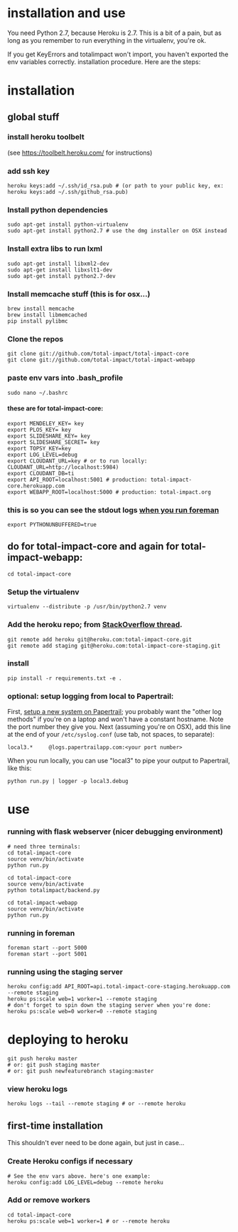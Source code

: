 installation and use
==================

You need Python 2.7, because Heroku is 2.7. This is a bit of a pain, but as long as you remember to run everything in the virtualenv, you're ok.

If you get KeyErrors and totalimpact won't import, you haven't exported the env variables correctly.
installation procedure. Here are the steps:

installation
============

## global stuff

### install heroku toolbelt 

(see https://toolbelt.heroku.com/ for instructions)

### add ssh key

    heroku keys:add ~/.ssh/id_rsa.pub # (or path to your public key, ex: heroku keys:add ~/.ssh/github_rsa.pub)

### Install python dependencies

    sudo apt-get install python-virtualenv
    sudo apt-get install python2.7 # use the dmg installer on OSX instead

### Install extra libs to run lxml

    sudo apt-get install libxml2-dev
    sudo apt-get install libxslt1-dev 
    sudo apt-get install python2.7-dev

### Install memcache stuff (this is for osx...)
    brew install memcache
    brew install libmemcached
    pip install pylibmc

### Clone the repos

    git clone git://github.com/total-impact/total-impact-core
    git clone git://github.com/total-impact/total-impact-webapp

### paste env vars into .bash_profile 

    sudo nano ~/.bashrc

#### these are for total-impact-core:

    export MENDELEY_KEY= key
    export PLOS_KEY= key
    export SLIDESHARE_KEY= key
    export SLIDESHARE_SECRET= key
    export TOPSY_KEY=key
    export LOG_LEVEL=debug
    export CLOUDANT_URL=key # or to run locally: CLOUDANT_URL=http://localhost:5984)
    export CLOUDANT_DB=ti
    export API_ROOT=localhost:5001 # production: total-impact-core.herokuapp.com
    export WEBAPP_ROOT=localhost:5000 # production: total-impact.org

### this is so you can see the stdout logs [when you run foreman](http://www.google.com/url?q=https%3A%2F%2Fgithub.com%2Fddollar%2Fforeman%2Fwiki%2FMissing-Output&sa=D&sntz=1&usg=AFQjCNELDU4lGGgu4FqSSvMYWr_3tiFegg)

    export PYTHONUNBUFFERED=true

## do for total-impact-core and again for total-impact-webapp:

    cd total-impact-core

### Setup the virtualenv

    virtualenv --distribute -p /usr/bin/python2.7 venv 

### Add the heroku repo; from [StackOverflow thread](http://www.google.com/url?q=http%3A%2F%2Fstackoverflow.com%2Fquestions%2F5129598%2Fhow-to-link-a-folder-with-an-existing-heroku-app&sa=D&sntz=1&usg=AFQjCNG8ifFsW5WlYrXCSeuHxgniHY-sqA).

    git remote add heroku git@heroku.com:total-impact-core.git
    git remote add staging git@heroku.com:total-impact-core-staging.git

### install

    pip install -r requirements.txt -e .
    
### optional: setup logging from local to Papertrail:

First, [setup a new system on Papertrail](https://papertrailapp.com/systems/new); you probably want the "other log methods"
if you're on a laptop and won't have a constant hostname. Note the port number they give you. Next (assuming you're on OSX),
add this line at the end of your `/etc/syslog.conf` (use tab, not spaces, to separate):

    local3.*     @logs.papertrailapp.com:<your port number>
    
When you run locally, you can use "local3" to pipe your output to Papertrail, like this:

    python run.py | logger -p local3.debug



use
===


### running with flask webserver (nicer debugging environment)

    # need three terminals:
    cd total-impact-core
    source venv/bin/activate
    python run.py

    cd total-impact-core
    source venv/bin/activate
    python totalimpact/backend.py

    cd total-impact-webapp
    source venv/bin/activate
    python run.py

### running in foreman

    foreman start --port 5000
    foreman start --port 5001

### running using the staging server

    heroku config:add API_ROOT=api.total-impact-core-staging.herokuapp.com --remote staging
    heroku ps:scale web=1 worker=1 --remote staging
    # don't forget to spin down the staging server when you're done: 
    heroku ps:scale web=0 worker=0 --remote staging


deploying to heroku
===================

    git push heroku master 
    # or: git push staging master
    # or: git push newfeaturebranch staging:master

### view heroku logs

    heroku logs --tail --remote staging # or --remote heroku


first-time installation
-----------------------

This shouldn't ever need to be done again, but just in case...

### Create Heroku configs if necessary

    # See the env vars above. here's one example:
    heroku config:add LOG_LEVEL=debug --remote heroku

### Add or remove workers

    cd total-impact-core
    heroku ps:scale web=1 worker=1 # or --remote heroku

